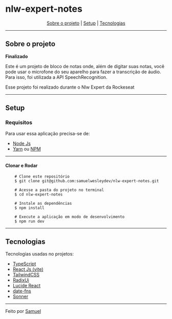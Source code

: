 # nlw-expert-notes

<div style="text-align:center;">

[Sobre o projeto](##Sobre-o-projeto) | [Setup](##Setup) | [Tecnologias](##Tecnologia)


</div> 

 
-----------------------



## Sobre o projeto

**Finalizado**

Este é um projeto de bloco de notas onde, além de digitar suas notas, você pode usar o microfone do seu aparelho para fazer a transcrição de áudio. Para isso, foi utilizada a API SpeechRecognition.

Esse projeto foi realizado durante o Nlw Expert da Rockeseat 


-----------------------

## Setup

### Requisitos
Para usar essa aplicação precisa-se de:
- [Node Js](https://nodejs.org/en/)
- [Yarn](https://yarnpkg.com/) ou [NPM](https://www.npmjs.com/)

---

#### Clonar e Rodar

``` 
    # Clone este repositório
    $ git clone git@github.com:samuelwesleydev/nlw-expert-notes.git

    # Acesse a pasta do projeto no terminal
    $ cd nlw-expert-notes

    # Instale as dependências
    $ npm install

    # Execute a aplicação em modo de desenvolvimento
    $ npm run dev
```

-----------------------

## Tecnologias

Tecnologias usadas no projetos:
- [TypeScript](https://www.typescriptlang.org/)
- [React Js (vite)](https://vitejs.dev/)
- [TailwindCSS](https://tailwindcss.com/)
- [RadixUi](https://www.radix-ui.com/)
- [Lucide React](https://lucide.dev/guide/packages/lucide-react)
- [date-fns](https://date-fns.org/)
- [Sonner](https://sonner.emilkowal.ski/)




-----------------------

Feito por [Samuel](https://www.linkedin.com/in/samuel-wesley-03b9a7248/)
